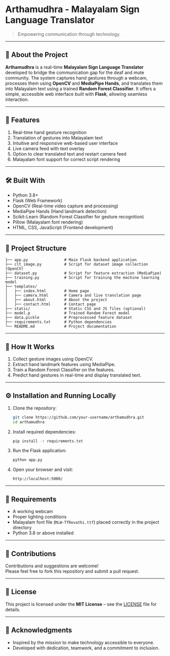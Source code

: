 # Arthamudhra - Malayalam Sign Language Translator  

> Empowering communication through technology.

---

## 📖 About the Project  
**Arthamudhra** is a real-time **Malayalam Sign Language Translator** developed to bridge the communication gap for the deaf and mute community. The system captures hand gestures through a webcam, processes them using **OpenCV** and **MediaPipe Hands**, and translates them into Malayalam text using a trained **Random Forest Classifier**. It offers a simple, accessible web interface built with **Flask**, allowing seamless interaction.

---

## 🚀 Features  
1. Real-time hand gesture recognition  
2. Translation of gestures into Malayalam text  
3. Intuitive and responsive web-based user interface  
4. Live camera feed with text overlay  
5. Option to clear translated text and restart camera feed  
6. Malayalam font support for correct script rendering  

---

## 🛠️ Built With  
- Python 3.8+  
- Flask (Web Framework)  
- OpenCV (Real-time video capture and processing)  
- MediaPipe Hands (Hand landmark detection)  
- Scikit-Learn (Random Forest Classifier for gesture recognition)  
- Pillow (Malayalam font rendering)  
- HTML, CSS, JavaScript (Frontend development)

---

## 📂 Project Structure  
```
├── app.py                # Main Flask backend application
├── clt_image.py          # Script for dataset image collection (OpenCV)
├── dataset.py            # Script for feature extraction (MediaPipe)
├── training.py           # Script for training the machine learning model
├── templates/
│   ├── index.html        # Home page
│   ├── camera.html       # Camera and live translation page
│   ├── about.html        # About the project
│   ├── contact.html      # Contact page
├── static/               # Static CSS and JS files (optional)
├── model.p               # Trained Random Forest model
├── data.pickle           # Preprocessed feature dataset
├── requirements.txt      # Python dependencies
└── README.md             # Project documentation
```

---

## 🧠 How It Works  
1. Collect gesture images using OpenCV.  
2. Extract hand landmark features using MediaPipe.  
3. Train a Random Forest Classifier on the features.  
4. Predict hand gestures in real-time and display translated text.  

---

## ⚙️ Installation and Running Locally  

1. Clone the repository:  
   ```bash
   git clone https://github.com/your-username/arthamudhra.git
   cd arthamudhra
   ```

2. Install required dependencies:  
   ```bash
   pip install -r requirements.txt
   ```

3. Run the Flask application:  
   ```bash
   python app.py
   ```

4. Open your browser and visit:  
   ```
   http://localhost:5000/
   ```

---

## 🎯 Requirements  
- A working webcam  
- Proper lighting conditions  
- Malayalam font file (`MLW-TTRevathi.ttf`) placed correctly in the project directory  
- Python 3.8 or above installed  

---

## 🤝 Contributions  
Contributions and suggestions are welcome!  
Please feel free to fork this repository and submit a pull request.

---

## 📄 License  
This project is licensed under the **MIT License** – see the [LICENSE](LICENSE) file for details.

---

## 💬 Acknowledgments  
- Inspired by the mission to make technology accessible to everyone.  
- Developed with dedication, teamwork, and a commitment to inclusion.
